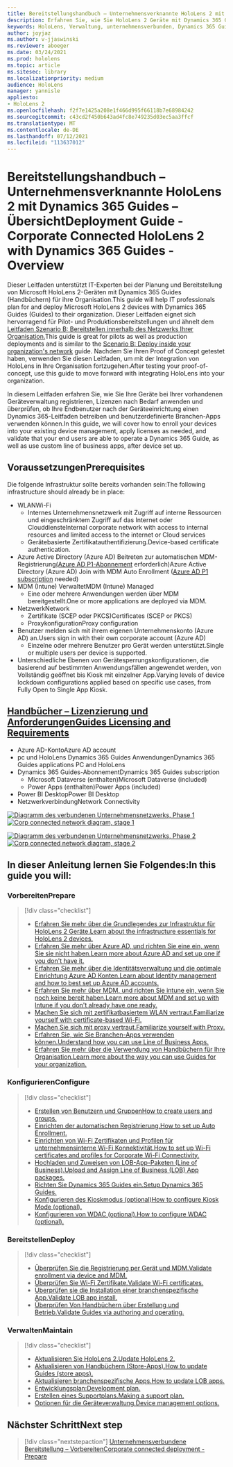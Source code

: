 ```yaml
---
title: Bereitstellungshandbuch – Unternehmensverknannte HoloLens 2 mit Dynamics 365 Guides – Übersicht
description: Erfahren Sie, wie Sie HoloLens 2 Geräte mit Dynamics 365 Guides über ein verbundenes Unternehmensnetzwerk registrieren.
keywords: HoloLens, Verwaltung, unternehmensverbunden, Dynamics 365 Guides, AAD, Azure AD, MDM, Mobile Geräteverwaltung
author: joyjaz
ms.author: v-jjaswinski
ms.reviewer: aboeger
ms.date: 03/24/2021
ms.prod: hololens
ms.topic: article
ms.sitesec: library
ms.localizationpriority: medium
audience: HoloLens
manager: yannisle
appliesto:
- HoloLens 2
ms.openlocfilehash: f2f7e1425a208e1f466d995f66118b7e68984242
ms.sourcegitcommit: c43cd2f450b643ad4fc8e749235d03ec5aa3ffcf
ms.translationtype: MT
ms.contentlocale: de-DE
ms.lasthandoff: 07/12/2021
ms.locfileid: "113637012"
---
```

# <a name="deployment-guide---corporate-connected-hololens-2-with-dynamics-365-guides---overview"></a><span data-ttu-id="a781f-104">Bereitstellungshandbuch – Unternehmensverknannte HoloLens 2 mit Dynamics 365 Guides – Übersicht</span><span class="sxs-lookup"><span data-stu-id="a781f-104">Deployment Guide - Corporate Connected HoloLens 2 with Dynamics 365 Guides - Overview</span></span>

<span data-ttu-id="a781f-105">Dieser Leitfaden unterstützt IT-Experten bei der Planung und Bereitstellung von Microsoft HoloLens 2-Geräten mit Dynamics 365 Guides (Handbüchern) für ihre Organisation.</span><span class="sxs-lookup"><span data-stu-id="a781f-105">This guide will help IT professionals plan for and deploy Microsoft HoloLens 2 devices with Dynamics 365 Guides (Guides) to their organization.</span></span> <span data-ttu-id="a781f-106">Dieser Leitfaden eignet sich hervorragend für Pilot- und Produktionsbereitstellungen und ähnelt dem [Leitfaden Szenario B: Bereitstellen innerhalb des Netzwerks Ihrer Organisation.](/hololens/common-scenarios#scenario-b-deploy-inside-your-organizations-network)</span><span class="sxs-lookup"><span data-stu-id="a781f-106">This guide is great for pilots as well as production deployments and is similar to the [Scenario B: Deploy inside your organization's network](/hololens/common-scenarios#scenario-b-deploy-inside-your-organizations-network) guide.</span></span> <span data-ttu-id="a781f-107">Nachdem Sie Ihren Proof of Concept getestet haben, verwenden Sie diesen Leitfaden, um mit der Integration von HoloLens in Ihre Organisation fortzugehen.</span><span class="sxs-lookup"><span data-stu-id="a781f-107">After testing your proof-of-concept, use this guide to move forward with integrating HoloLens into your organization.</span></span>

<span data-ttu-id="a781f-108">In diesem Leitfaden erfahren Sie, wie Sie Ihre Geräte bei Ihrer vorhandenen Geräteverwaltung registrieren, Lizenzen nach Bedarf anwenden und überprüfen, ob Ihre Endbenutzer nach der Geräteeinrichtung einen Dynamics 365-Leitfaden betreiben und benutzerdefinierte Branchen-Apps verwenden können.</span><span class="sxs-lookup"><span data-stu-id="a781f-108">In this guide, we will cover how to enroll your devices into your existing device management, apply licenses as needed, and validate that your end users are able to operate a Dynamics 365 Guide, as well as use custom line of business apps, after device set up.</span></span> 

## <a name="prerequisites"></a><span data-ttu-id="a781f-109">Voraussetzungen</span><span class="sxs-lookup"><span data-stu-id="a781f-109">Prerequisites</span></span>

<span data-ttu-id="a781f-110">Die folgende Infrastruktur sollte bereits vorhanden sein:</span><span class="sxs-lookup"><span data-stu-id="a781f-110">The following infrastructure should already be in place:</span></span>
- <span data-ttu-id="a781f-111">WLAN</span><span class="sxs-lookup"><span data-stu-id="a781f-111">Wi-Fi</span></span>
    - <span data-ttu-id="a781f-112">Internes Unternehmensnetzwerk mit Zugriff auf interne Ressourcen und eingeschränktem Zugriff auf das Internet oder Clouddienste</span><span class="sxs-lookup"><span data-stu-id="a781f-112">Internal corporate network with access to internal resources and limited access to the internet or Cloud services</span></span>
    - <span data-ttu-id="a781f-113">Gerätebasierte Zertifikatauthentifizierung.</span><span class="sxs-lookup"><span data-stu-id="a781f-113">Device-based certificate authentication.</span></span>
- <span data-ttu-id="a781f-114">Azure Active Directory (Azure AD) Beitreten zur automatischen MDM-Registrierung[(Azure AD P1-Abonnement](/azure/active-directory/fundamentals/active-directory-whatis) erforderlich)</span><span class="sxs-lookup"><span data-stu-id="a781f-114">Azure Active Directory (Azure AD) Join with MDM Auto Enrollment ([Azure AD P1 subscription](/azure/active-directory/fundamentals/active-directory-whatis) needed)</span></span>
- <span data-ttu-id="a781f-115">MDM (Intune) Verwaltet</span><span class="sxs-lookup"><span data-stu-id="a781f-115">MDM (Intune) Managed</span></span>
    - <span data-ttu-id="a781f-116">Eine oder mehrere Anwendungen werden über MDM bereitgestellt.</span><span class="sxs-lookup"><span data-stu-id="a781f-116">One or more applications are deployed via MDM.</span></span>
- <span data-ttu-id="a781f-117">Netzwerk</span><span class="sxs-lookup"><span data-stu-id="a781f-117">Network</span></span> 
    - <span data-ttu-id="a781f-118">Zertifikate (SCEP oder PKCS)</span><span class="sxs-lookup"><span data-stu-id="a781f-118">Certificates (SCEP or PKCS)</span></span>
    - <span data-ttu-id="a781f-119">Proxykonfiguration</span><span class="sxs-lookup"><span data-stu-id="a781f-119">Proxy configuration</span></span>
- <span data-ttu-id="a781f-120">Benutzer melden sich mit ihrem eigenen Unternehmenskonto (Azure AD) an.</span><span class="sxs-lookup"><span data-stu-id="a781f-120">Users sign in with their own corporate account (Azure AD)</span></span>
    - <span data-ttu-id="a781f-121">Einzelne oder mehrere Benutzer pro Gerät werden unterstützt.</span><span class="sxs-lookup"><span data-stu-id="a781f-121">Single or multiple users per device is supported.</span></span>
- <span data-ttu-id="a781f-122">Unterschiedliche Ebenen von Gerätesperrungskonfigurationen, die basierend auf bestimmten Anwendungsfällen angewendet werden, von Vollständig geöffnet bis Kiosk mit einzelner App.</span><span class="sxs-lookup"><span data-stu-id="a781f-122">Varying levels of device lockdown configurations applied based on specific use cases, from Fully Open to Single App Kiosk.</span></span>

## <a name="guides-licensing-and-requirements"></a>[<span data-ttu-id="a781f-123">Handbücher – Lizenzierung und Anforderungen</span><span class="sxs-lookup"><span data-stu-id="a781f-123">Guides Licensing and Requirements</span></span>](/dynamics365/mixed-reality/guides/requirements#licensing-and-product-requirements)

- <span data-ttu-id="a781f-124">Azure AD-Konto</span><span class="sxs-lookup"><span data-stu-id="a781f-124">Azure AD account</span></span>
- <span data-ttu-id="a781f-125">pc und HoloLens Dynamics 365 Guides Anwendungen</span><span class="sxs-lookup"><span data-stu-id="a781f-125">Dynamics 365 Guides applications PC and HoloLens</span></span>
- <span data-ttu-id="a781f-126">Dynamics 365 Guides-Abonnement</span><span class="sxs-lookup"><span data-stu-id="a781f-126">Dynamics 365 Guides subscription</span></span>
    - <span data-ttu-id="a781f-127">Microsoft Dataverse (enthalten)</span><span class="sxs-lookup"><span data-stu-id="a781f-127">Microsoft Dataverse (included)</span></span>
    - <span data-ttu-id="a781f-128">Power Apps (enthalten)</span><span class="sxs-lookup"><span data-stu-id="a781f-128">Power Apps (included)</span></span>
- <span data-ttu-id="a781f-129">Power BI Desktop</span><span class="sxs-lookup"><span data-stu-id="a781f-129">Power BI Desktop</span></span>
- <span data-ttu-id="a781f-130">Netzwerkverbindung</span><span class="sxs-lookup"><span data-stu-id="a781f-130">Network Connectivity</span></span>

<span data-ttu-id="a781f-131">[![Diagramm des verbundenen Unternehmensnetzwerks, Phase 1 ](./images/deployment-guides-revised-scenario-b-01-1.png)](./images/deployment-guides-revised-scenario-b-01-1.png#lightbox)</span><span class="sxs-lookup"><span data-stu-id="a781f-131">[ ![Corp connected network diagram, stage 1](./images/deployment-guides-revised-scenario-b-01-1.png) ](./images/deployment-guides-revised-scenario-b-01-1.png#lightbox)</span></span>

<span data-ttu-id="a781f-132">[![Diagramm des verbundenen Unternehmensnetzwerks, Phase 2 ](./images/deployment-guides-revised-scenario-b-02-1.png)](./images/deployment-guides-revised-scenario-b-02-1.png#lightbox)</span><span class="sxs-lookup"><span data-stu-id="a781f-132">[ ![Corp connected network diagram, stage 2](./images/deployment-guides-revised-scenario-b-02-1.png) ](./images/deployment-guides-revised-scenario-b-02-1.png#lightbox)</span></span>

## <a name="in-this-guide-you-will"></a><span data-ttu-id="a781f-133">In dieser Anleitung lernen Sie Folgendes:</span><span class="sxs-lookup"><span data-stu-id="a781f-133">In this guide you will:</span></span>
### <a name="prepare"></a><span data-ttu-id="a781f-134">Vorbereiten</span><span class="sxs-lookup"><span data-stu-id="a781f-134">Prepare</span></span>
> [!div class="checklist"]
>- [<span data-ttu-id="a781f-135">Erfahren Sie mehr über die Grundlegendes zur Infrastruktur für HoloLens 2 Geräte.</span><span class="sxs-lookup"><span data-stu-id="a781f-135">Learn about the infrastructure essentials for HoloLens 2 devices.</span></span>](hololens2-corp-connected-prepare.md#infrastructure-essentials)
>- [<span data-ttu-id="a781f-136">Erfahren Sie mehr über Azure AD, und richten Sie eine ein, wenn Sie sie nicht haben.</span><span class="sxs-lookup"><span data-stu-id="a781f-136">Learn more about Azure AD and set up one if you don't have it.</span></span>](hololens2-corp-connected-prepare.md#azure-active-directory)
>- [<span data-ttu-id="a781f-137">Erfahren Sie mehr über die Identitätsverwaltung und die optimale Einrichtung Azure AD Konten.</span><span class="sxs-lookup"><span data-stu-id="a781f-137">Learn about Identity management and how to best set up Azure AD accounts.</span></span>](hololens2-corp-connected-prepare.md#identity-management)
>- [<span data-ttu-id="a781f-138">Erfahren Sie mehr über MDM, und richten Sie intune ein, wenn Sie noch keine bereit haben.</span><span class="sxs-lookup"><span data-stu-id="a781f-138">Learn more about MDM and set up with Intune if you don't already have one ready.</span></span>](hololens2-corp-connected-prepare.md#mobile-device-management)
>- [<span data-ttu-id="a781f-139">Machen Sie sich mit zertifikatbasiertem WLAN vertraut.</span><span class="sxs-lookup"><span data-stu-id="a781f-139">Familiarize yourself with certificate-based Wi-Fi.</span></span>](hololens2-corp-connected-prepare.md#certificates)
>- [<span data-ttu-id="a781f-140">Machen Sie sich mit proxy vertraut.</span><span class="sxs-lookup"><span data-stu-id="a781f-140">Familiarize yourself with Proxy.</span></span>](hololens2-corp-connected-prepare.md#proxy)
>- [<span data-ttu-id="a781f-141">Erfahren Sie, wie Sie Branchen-Apps verwenden können.</span><span class="sxs-lookup"><span data-stu-id="a781f-141">Understand how you can use Line of Business Apps.</span></span>](hololens2-corp-connected-prepare.md#line-of-business-apps)
>- [<span data-ttu-id="a781f-142">Erfahren Sie mehr über die Verwendung von Handbüchern für Ihre Organisation.</span><span class="sxs-lookup"><span data-stu-id="a781f-142">Learn more about the way you can use Guides for your organization.</span></span>](hololens2-corp-connected-prepare.md#guides-playbook)
### <a name="configure"></a><span data-ttu-id="a781f-143">Konfigurieren</span><span class="sxs-lookup"><span data-stu-id="a781f-143">Configure</span></span>
> [!div class="checklist"]
>- [<span data-ttu-id="a781f-144">Erstellen von Benutzern und Gruppen</span><span class="sxs-lookup"><span data-stu-id="a781f-144">How to create users and groups.</span></span>](hololens2-corp-connected-configure.md#azure-users-and-groups)
>- [<span data-ttu-id="a781f-145">Einrichten der automatischen Registrierung.</span><span class="sxs-lookup"><span data-stu-id="a781f-145">How to set up Auto Enrollment.</span></span>](hololens2-corp-connected-configure.md#auto-enrollment-on-hololens-2)
>- [<span data-ttu-id="a781f-146">Einrichten von Wi-Fi Zertifikaten und Profilen für unternehmensinterne Wi-Fi Konnektivität.</span><span class="sxs-lookup"><span data-stu-id="a781f-146">How to set up Wi-Fi certificates and profiles for Corporate Wi-Fi Connectivity.</span></span>](hololens2-corp-connected-configure.md#corporate-wi-fi-connectivity)
>- [<span data-ttu-id="a781f-147">Hochladen und Zuweisen von LOB-App-Paketen (Line of Business).</span><span class="sxs-lookup"><span data-stu-id="a781f-147">Upload and Assign Line of Business (LOB) App packages.</span></span>](hololens2-corp-connected-configure.md#app-deployment)
>- [<span data-ttu-id="a781f-148">Richten Sie Dynamics 365 Guides ein.</span><span class="sxs-lookup"><span data-stu-id="a781f-148">Setup Dynamics 365 Guides.</span></span>](hololens2-corp-connected-configure.md#setup-guides-application-licenses-dataverse-and-authoring)
>- [<span data-ttu-id="a781f-149">Konfigurieren des Kioskmodus (optional)</span><span class="sxs-lookup"><span data-stu-id="a781f-149">How to configure Kiosk Mode (optional).</span></span>](hololens2-corp-connected-configure.md#optional-kiosk-mode)
>- [<span data-ttu-id="a781f-150">Konfigurieren von WDAC (optional).</span><span class="sxs-lookup"><span data-stu-id="a781f-150">How to configure WDAC (optional).</span></span>](hololens2-corp-connected-configure.md#optional-wdac)
### <a name="deploy"></a><span data-ttu-id="a781f-151">Bereitstellen</span><span class="sxs-lookup"><span data-stu-id="a781f-151">Deploy</span></span>
> [!div class="checklist"]
>-  [<span data-ttu-id="a781f-152">Überprüfen Sie die Registrierung per Gerät und MDM.</span><span class="sxs-lookup"><span data-stu-id="a781f-152">Validate enrollment via device and MDM.</span></span>](hololens2-corp-connected-deploy.md#enrollment-validation)
>-  [<span data-ttu-id="a781f-153">Überprüfen Sie Wi-Fi Zertifikate.</span><span class="sxs-lookup"><span data-stu-id="a781f-153">Validate Wi-Fi certificates.</span></span>](hololens2-corp-connected-deploy.md#wi-fi-certificate-validation)
>-  [<span data-ttu-id="a781f-154">Überprüfen sie die Installation einer branchenspezifische App.</span><span class="sxs-lookup"><span data-stu-id="a781f-154">Validate LOB app install.</span></span>](hololens2-corp-connected-deploy.md#validate-lob-app-install)
>-  [<span data-ttu-id="a781f-155">Überprüfen Von Handbüchern über Erstellung und Betrieb.</span><span class="sxs-lookup"><span data-stu-id="a781f-155">Validate Guides via authoring and operating.</span></span>](hololens2-corp-connected-deploy.md#validate-dynamics-365-guides)
### <a name="maintain"></a><span data-ttu-id="a781f-156">Verwalten</span><span class="sxs-lookup"><span data-stu-id="a781f-156">Maintain</span></span>
> [!div class="checklist"]
>- [<span data-ttu-id="a781f-157">Aktualisieren Sie HoloLens 2.</span><span class="sxs-lookup"><span data-stu-id="a781f-157">Update HoloLens 2.</span></span>](hololens2-corp-connected-maintain.md#update-hololens)
>- [<span data-ttu-id="a781f-158">Aktualisieren von Handbüchern (Store-Apps).</span><span class="sxs-lookup"><span data-stu-id="a781f-158">How to update Guides (store apps).</span></span>](hololens2-corp-connected-maintain.md#how-to-update-dynamics-365-guides-and-other-store-apps)
>- [<span data-ttu-id="a781f-159">Aktualisieren branchenspezifische Apps.</span><span class="sxs-lookup"><span data-stu-id="a781f-159">How to update LOB apps.</span></span>](hololens2-corp-connected-maintain.md#how-to-update-lob-apps) 
>- [<span data-ttu-id="a781f-160">Entwicklungsplan:</span><span class="sxs-lookup"><span data-stu-id="a781f-160">Development plan.</span></span>](hololens2-corp-connected-maintain.md#development-plan) 
>- [<span data-ttu-id="a781f-161">Erstellen eines Supportplans.</span><span class="sxs-lookup"><span data-stu-id="a781f-161">Making a support plan.</span></span>](hololens2-corp-connected-maintain.md#support-plan)
>- [<span data-ttu-id="a781f-162">Optionen für die Geräteverwaltung.</span><span class="sxs-lookup"><span data-stu-id="a781f-162">Device management options.</span></span>](hololens2-corp-connected-maintain.md#device-management)

## <a name="next-step"></a><span data-ttu-id="a781f-163">Nächster Schritt</span><span class="sxs-lookup"><span data-stu-id="a781f-163">Next step</span></span> 
> [!div class="nextstepaction"]
> [<span data-ttu-id="a781f-164">Unternehmensverbundene Bereitstellung – Vorbereiten</span><span class="sxs-lookup"><span data-stu-id="a781f-164">Corporate connected deployment - Prepare</span></span>](hololens2-corp-connected-prepare.md)
